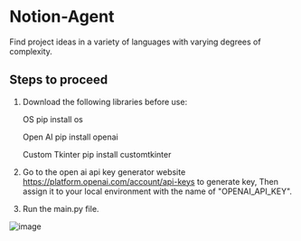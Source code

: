 # Notion-Agent
Find project ideas in a variety of languages with varying degrees of complexity.

## Steps to proceed 
1. Download the following libraries before use:

    OS 
    pip install os
    
    Open AI
    pip install openai
    
    Custom Tkinter
    pip install customtkinter

3. Go to the open ai api key generator website https://platform.openai.com/account/api-keys to generate key, Then assign it to your local environment with the name 
   of "OPENAI_API_KEY".
4. Run the main.py file.




![image](https://github.com/Amar985/Notion-Agent/assets/84828275/8a01f7c2-201d-4ed4-ae46-c058ee50e1dc)

